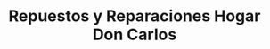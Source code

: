---
title: "Repuestos y Reparaciones Hogar Don Carlos"
url: /quillota/repuestos-y-reparaciones-hogar-don-carlos/
shop: Allgemein
---